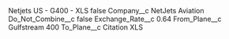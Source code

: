 <?xml version="1.0" encoding="UTF-8"?>
<CustomMetadata xmlns="http://soap.sforce.com/2006/04/metadata" xmlns:xsi="http://www.w3.org/2001/XMLSchema-instance" xmlns:xsd="http://www.w3.org/2001/XMLSchema">
    <label>Netjets US - G400 - XLS</label>
    <protected>false</protected>
    <values>
        <field>Company__c</field>
        <value xsi:type="xsd:string">NetJets Aviation</value>
    </values>
    <values>
        <field>Do_Not_Combine__c</field>
        <value xsi:type="xsd:boolean">false</value>
    </values>
    <values>
        <field>Exchange_Rate__c</field>
        <value xsi:type="xsd:double">0.64</value>
    </values>
    <values>
        <field>From_Plane__c</field>
        <value xsi:type="xsd:string">Gulfstream 400</value>
    </values>
    <values>
        <field>To_Plane__c</field>
        <value xsi:type="xsd:string">Citation XLS</value>
    </values>
</CustomMetadata>

